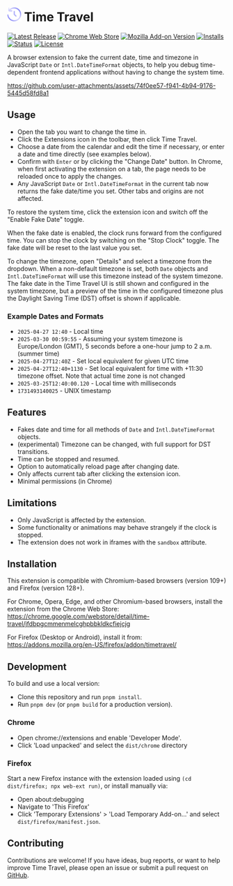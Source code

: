# ![](/images/icon-32.png) Time Travel

[![Latest Release](https://flat.badgen.net/github/release/cpulvermacher/time-travel)](https://github.com/cpulvermacher/time-travel/releases)
[![Chrome Web Store](https://flat.badgen.net/chrome-web-store/v/jfdbpgcmmenmelcghpbbkldkcfiejcjg)](https://chrome.google.com/webstore/detail/time-travel/jfdbpgcmmenmelcghpbbkldkcfiejcjg)
[![Mozilla Add-on Version](https://img.shields.io/amo/v/timetravel?style=flat-square)](https://addons.mozilla.org/en-US/firefox/addon/timetravel/)
[![Installs](https://flat.badgen.net/chrome-web-store/users/jfdbpgcmmenmelcghpbbkldkcfiejcjg)](https://chrome.google.com/webstore/detail/time-travel/jfdbpgcmmenmelcghpbbkldkcfiejcjg)
[![Status](https://flat.badgen.net/github/checks/cpulvermacher/time-travel)](https://github.com/cpulvermacher/time-travel/actions/workflows/node.js.yml)
[![License](https://flat.badgen.net/github/license/cpulvermacher/time-travel)](./LICENSE)

A browser extension to fake the current date, time and timezone in JavaScript `Date` or `Intl.DateTimeFormat` objects, to help you debug time-dependent frontend applications without having to change the system time.

https://github.com/user-attachments/assets/74f0ee57-f941-4b94-9176-5445d58fd8a1

## Usage

- Open the tab you want to change the time in.
- Click the Extensions icon in the toolbar, then click Time Travel.
- Choose a date from the calendar and edit the time if necessary, or enter a date and time directly (see examples below).
- Confirm with `Enter` or by clicking the "Change Date" button. In Chrome, when first activating the extension on a tab, the page needs to be reloaded once to apply the changes.
- Any JavaScript `Date` or `Intl.DateTimeFormat` in the current tab now returns the fake date/time you set. Other tabs and origins are not affected.

To restore the system time, click the extension icon and switch off the "Enable Fake Date" toggle.

When the fake date is enabled, the clock runs forward from the configured time.
You can stop the clock by switching on the "Stop Clock" toggle. The fake date will be reset to the last value you set.

To change the timezone, open "Details" and select a timezone from the dropdown. When a non-default timezone is set, both `Date` objects and `Intl.DateTimeFormat` will use this timezone instead of the system timezone. The fake date in the Time Travel UI is still shown and configured in the system timezone, but a preview of the time in the configured timezone plus the Daylight Saving Time (DST) offset is shown if applicable.

### Example Dates and Formats

- `2025-04-27 12:40` - Local time
- `2025-03-30 00:59:55` - Assuming your system timezone is Europe/London (GMT), 5 seconds before a one-hour jump to 2 a.m. (summer time)
- `2025-04-27T12:40Z` - Set local equivalent for given UTC time
- `2025-04-27T12:40+1130` - Set local equivalent for time with +11:30 timezone offset. Note that actual time zone is not changed
- `2025-03-25T12:40:00.120` - Local time with milliseconds
- `1731493140025` - UNIX timestamp

## Features

- Fakes date and time for all methods of `Date` and `Intl.DateTimeFormat` objects.
- (experimental) Timezone can be changed, with full support for DST transitions.
- Time can be stopped and resumed.
- Option to automatically reload page after changing date.
- Only affects current tab after clicking the extension icon.
- Minimal permissions (in Chrome)

## Limitations

- Only JavaScript is affected by the extension.
- Some functionality or animations may behave strangely if the clock is stopped.
- The extension does not work in iframes with the `sandbox` attribute.

## Installation

This extension is compatible with Chromium-based browsers (version 109+) and Firefox (version 128+).

For Chrome, Opera, Edge, and other Chromium-based browsers, install the extension from the Chrome Web Store: https://chrome.google.com/webstore/detail/time-travel/jfdbpgcmmenmelcghpbbkldkcfiejcjg

For Firefox (Desktop or Android), install it from: https://addons.mozilla.org/en-US/firefox/addon/timetravel/

## Development

To build and use a local version:

- Clone this repository and run `pnpm install`.
- Run `pnpm dev` (or `pnpm build` for a production version).

### Chrome

- Open chrome://extensions and enable 'Developer Mode'.
- Click 'Load unpacked' and select the `dist/chrome` directory

### Firefox

Start a new Firefox instance with the extension loaded using `(cd dist/firefox; npx web-ext run)`, or install manually via:

- Open about:debugging
- Navigate to 'This Firefox'
- Click 'Temporary Extensions' > 'Load Temporary Add-on...' and select `dist/firefox/manifest.json`.

## Contributing

Contributions are welcome! If you have ideas, bug reports, or want to help improve Time Travel, please open an issue or submit a pull request on [GitHub](https://github.com/cpulvermacher/time-travel).
